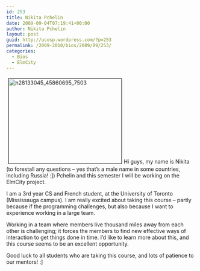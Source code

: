 ```yaml
---
id: 253
title: Nikita Pchelin
date: 2009-09-04T07:19:41+00:00
author: Nikita Pchelin
layout: post
guid: http://ucosp.wordpress.com/?p=253
permalink: /2009-2010/bios/2009/09/253/
categories:
  - Bios
  - ElmCity
---
```

<img class="alignleft size-medium wp-image-252" style="border:1px solid black;margin:5px;" title="n28133045_45860695_7503" src="http://ucosp.files.wordpress.com/2009/09/n28133045_45860695_7503.jpg?w=300" alt="n28133045_45860695_7503" width="300" height="225" />Hi guys, my name is Nikita (to forestall any questions &#8211; yes that&#8217;s a male name in some countries, including Russia! :]) Pchelin and this semester I will be working on the ElmCity project.

I am a 3rd year CS and French student, at the University of Toronto (Mississauga campus). I am really excited about taking this course – partly because if the programming challenges, but also because I want to experience working in a large team.

Working in a team where members live thousand miles away from each other is challenging; it forces the members to find new effective ways of interaction to get things done in time. I&#8217;d like to learn more about this, and this course seems to be an excellent opportunity.

Good luck to all students who are taking this course, and lots of patience to our mentors! :]
